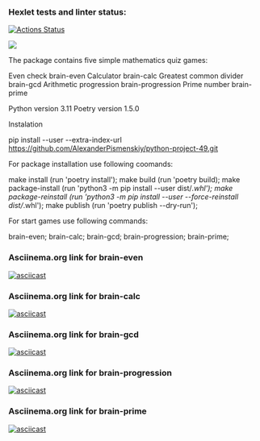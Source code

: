 ### Hexlet tests and linter status:
[![Actions Status](https://github.com/AlexanderPismenskiy/python-project-49/workflows/hexlet-check/badge.svg)](https://github.com/AlexanderPismenskiy/python-project-49/actions)

<a href="https://codeclimate.com/github/AlexanderPismenskiy/python-project-49/maintainability"><img src="https://api.codeclimate.com/v1/badges/23e0cd59e12c92f08263/maintainability" /></a>

The package contains five simple mathematics quiz games:

Even check brain-even
Calculator brain-calc
Greatest common divider brain-gcd
Arithmetic progression brain-progression
Prime number brain-prime

Python version 3.11
Poetry version 1.5.0

Instalation

pip install --user --extra-index-url https://github.com/AlexanderPismenskiy/python-project-49.git

For package installation use following coomands:

make install (run 'poetry install');
make build (run 'poetry build);
make package-install (run 'python3 -m pip install --user dist/*.whl');
make package-reinstall (run 'python3 -m pip install --user --force-reinstall dist/*.whl');
make publish (run 'poetry publish --dry-run');

For start games use following commands:

brain-even; 
brain-calc;
brain-gcd;
brain-progression;
brain-prime;


### Asciinema.org link for brain-even
[![asciicast](https://asciinema.org/a/588293.svg)](https://asciinema.org/a/588293)

### Asciinema.org link for brain-calc
[![asciicast](https://asciinema.org/a/588898.svg)](https://asciinema.org/a/588898)

### Asciinema.org link for brain-gcd
[![asciicast](https://asciinema.org/a/588902.svg)](https://asciinema.org/a/588902)

### Asciinema.org link for brain-progression
[![asciicast](https://asciinema.org/a/589175.svg)](https://asciinema.org/a/589175)

### Asciinema.org link for brain-prime
[![asciicast](https://asciinema.org/a/589178.svg)](https://asciinema.org/a/589178)